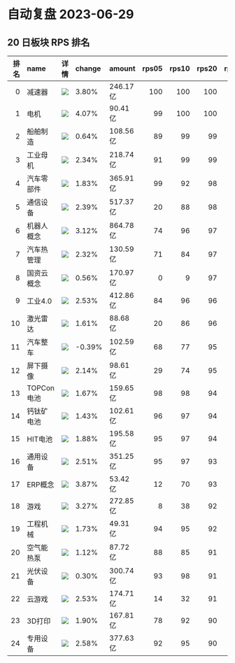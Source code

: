 # 自动复盘 2023-06-29
## 20 日板块 RPS 排名
|   排名 | name       | 详情                                                                                                | change   | amount   |   rps05 |   rps10 |   rps20 |   rps50 |   rps120 |   rps250 | volume      |
|-------:|:-----------|:----------------------------------------------------------------------------------------------------|:---------|:---------|--------:|--------:|--------:|--------:|---------:|---------:|:------------|
|      0 | 减速器     | ![](https://sykent-blog-image.oss-cn-beijing.aliyuncs.com/quant/image/2023/6/1688027792064-tmp.jpg) | 3.80%    | 246.17亿 |     100 |     100 |     100 |     100 |       99 |        0 | 1354.25万手 |
|      1 | 电机       | ![](https://sykent-blog-image.oss-cn-beijing.aliyuncs.com/quant/image/2023/6/1688027793507-tmp.jpg) | 4.07%    | 90.41亿  |      99 |     100 |     100 |      99 |       96 |       88 | 457.01万手  |
|      2 | 船舶制造   | ![](https://sykent-blog-image.oss-cn-beijing.aliyuncs.com/quant/image/2023/6/1688027794551-tmp.jpg) | 0.64%    | 108.56亿 |      89 |      99 |      99 |     100 |       99 |       98 | 660.81万手  |
|      3 | 工业母机   | ![](https://sykent-blog-image.oss-cn-beijing.aliyuncs.com/quant/image/2023/6/1688027795583-tmp.jpg) | 2.34%    | 218.74亿 |      91 |      99 |      99 |      95 |       86 |       93 | 1297.73万手 |
|      4 | 汽车零部件 | ![](https://sykent-blog-image.oss-cn-beijing.aliyuncs.com/quant/image/2023/6/1688027796565-tmp.jpg) | 1.83%    | 365.91亿 |      99 |      92 |      98 |      98 |       59 |       56 | 2377.05万手 |
|      5 | 通信设备   | ![](https://sykent-blog-image.oss-cn-beijing.aliyuncs.com/quant/image/2023/6/1688027797598-tmp.jpg) | 2.39%    | 517.37亿 |      20 |      88 |      98 |      96 |       96 |       97 | 2017.72万手 |
|      6 | 机器人概念 | ![](https://sykent-blog-image.oss-cn-beijing.aliyuncs.com/quant/image/2023/6/1688027798684-tmp.jpg) | 3.12%    | 864.78亿 |      74 |      96 |      97 |      94 |       89 |        0 | 5244.94万手 |
|      7 | 汽车热管理 | ![](https://sykent-blog-image.oss-cn-beijing.aliyuncs.com/quant/image/2023/6/1688027799650-tmp.jpg) | 2.32%    | 130.59亿 |      71 |      84 |      97 |      99 |       85 |        0 | 1088.13万手 |
|      8 | 国资云概念 | ![](https://sykent-blog-image.oss-cn-beijing.aliyuncs.com/quant/image/2023/6/1688027800715-tmp.jpg) | 0.56%    | 170.97亿 |       0 |       9 |      97 |      48 |       96 |       99 | 647.55万手  |
|      9 | 工业4.0    | ![](https://sykent-blog-image.oss-cn-beijing.aliyuncs.com/quant/image/2023/6/1688027801700-tmp.jpg) | 2.53%    | 412.86亿 |      84 |      96 |      96 |      97 |       86 |       87 | 2559.91万手 |
|     10 | 激光雷达   | ![](https://sykent-blog-image.oss-cn-beijing.aliyuncs.com/quant/image/2023/6/1688027802830-tmp.jpg) | 1.61%    | 88.68亿  |      20 |      86 |      96 |      93 |       79 |       87 | 469.18万手  |
|     11 | 汽车整车   | ![](https://sykent-blog-image.oss-cn-beijing.aliyuncs.com/quant/image/2023/6/1688027803784-tmp.jpg) | -0.39%   | 102.59亿 |      68 |      77 |      95 |      88 |       33 |       19 | 916.93万手  |
|     12 | 屏下摄像   | ![](https://sykent-blog-image.oss-cn-beijing.aliyuncs.com/quant/image/2023/6/1688027804864-tmp.jpg) | 2.14%    | 98.61亿  |      29 |      74 |      95 |      71 |       83 |       65 | 860.75万手  |
|     13 | TOPCon电池 | ![](https://sykent-blog-image.oss-cn-beijing.aliyuncs.com/quant/image/2023/6/1688027805801-tmp.jpg) | 1.67%    | 159.65亿 |      98 |      98 |      94 |      88 |       51 |        0 | 843.91万手  |
|     14 | 钙钛矿电池 | ![](https://sykent-blog-image.oss-cn-beijing.aliyuncs.com/quant/image/2023/6/1688027806794-tmp.jpg) | 1.43%    | 102.61亿 |      96 |      97 |      94 |      78 |       57 |        0 | 567.31万手  |
|     15 | HIT电池    | ![](https://sykent-blog-image.oss-cn-beijing.aliyuncs.com/quant/image/2023/6/1688027807828-tmp.jpg) | 1.88%    | 195.58亿 |      95 |      97 |      94 |      66 |       29 |       38 | 873.91万手  |
|     16 | 通用设备   | ![](https://sykent-blog-image.oss-cn-beijing.aliyuncs.com/quant/image/2023/6/1688027808798-tmp.jpg) | 2.51%    | 351.25亿 |      95 |      97 |      93 |      95 |       69 |       81 | 2387.30万手 |
|     17 | ERP概念    | ![](https://sykent-blog-image.oss-cn-beijing.aliyuncs.com/quant/image/2023/6/1688027809384-tmp.jpg) | 3.87%    | 53.42亿  |      12 |      70 |      93 |      76 |        0 |        0 | 278.31万手  |
|     18 | 游戏       | ![](https://sykent-blog-image.oss-cn-beijing.aliyuncs.com/quant/image/2023/6/1688027810413-tmp.jpg) | 3.27%    | 272.85亿 |       8 |      38 |      92 |      97 |      100 |      100 | 2235.18万手 |
|     19 | 工程机械   | ![](https://sykent-blog-image.oss-cn-beijing.aliyuncs.com/quant/image/2023/6/1688027811382-tmp.jpg) | 1.73%    | 49.31亿  |      94 |      95 |      92 |      90 |       70 |       71 | 504.56万手  |
|     20 | 空气能热泵 | ![](https://sykent-blog-image.oss-cn-beijing.aliyuncs.com/quant/image/2023/6/1688027812328-tmp.jpg) | 1.12%    | 87.72亿  |      88 |      85 |      91 |      98 |       82 |        0 | 528.85万手  |
|     21 | 光伏设备   | ![](https://sykent-blog-image.oss-cn-beijing.aliyuncs.com/quant/image/2023/6/1688027813267-tmp.jpg) | 0.30%    | 300.74亿 |      93 |      98 |      91 |      60 |        9 |       25 | 1355.37万手 |
|     22 | 云游戏     | ![](https://sykent-blog-image.oss-cn-beijing.aliyuncs.com/quant/image/2023/6/1688027814315-tmp.jpg) | 2.53%    | 174.71亿 |      14 |      32 |      91 |      91 |      100 |      100 | 1494.72万手 |
|     23 | 3D打印     | ![](https://sykent-blog-image.oss-cn-beijing.aliyuncs.com/quant/image/2023/6/1688027815464-tmp.jpg) | 1.90%    | 167.81亿 |      78 |      92 |      90 |      83 |       61 |       62 | 1119.87万手 |
|     24 | 专用设备   | ![](https://sykent-blog-image.oss-cn-beijing.aliyuncs.com/quant/image/2023/6/1688027816483-tmp.jpg) | 2.58%    | 377.63亿 |      92 |      95 |      90 |      93 |       73 |       80 | 2587.71万手 |